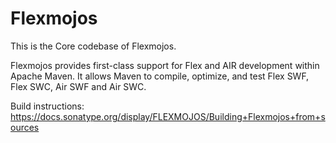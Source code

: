 Flexmojos
===================

This is the Core codebase of Flexmojos.

Flexmojos provides first-class support for Flex and AIR development within Apache Maven. It allows Maven to compile, optimize, and test Flex SWF, Flex SWC, Air SWF and Air SWC.

Build instructions:
https://docs.sonatype.org/display/FLEXMOJOS/Building+Flexmojos+from+sources

 
